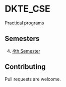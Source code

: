 # DKTE_CSE

Practical programs

## Semesters

4. [4th Semester](4th_Semester)

## Contributing

Pull requests are welcome.
